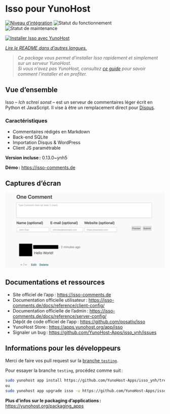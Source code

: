 <!--
Nota bene : ce README est automatiquement généré par <https://github.com/YunoHost/apps/tree/master/tools/readme_generator>
Il NE doit PAS être modifié à la main.
-->

# Isso pour YunoHost

[![Niveau d’intégration](https://dash.yunohost.org/integration/isso.svg)](https://ci-apps.yunohost.org/ci/apps/isso/) ![Statut du fonctionnement](https://ci-apps.yunohost.org/ci/badges/isso.status.svg) ![Statut de maintenance](https://ci-apps.yunohost.org/ci/badges/isso.maintain.svg)

[![Installer Isso avec YunoHost](https://install-app.yunohost.org/install-with-yunohost.svg)](https://install-app.yunohost.org/?app=isso)

*[Lire le README dans d'autres langues.](./ALL_README.md)*

> *Ce package vous permet d’installer Isso rapidement et simplement sur un serveur YunoHost.*  
> *Si vous n’avez pas YunoHost, consultez [ce guide](https://yunohost.org/install) pour savoir comment l’installer et en profiter.*

## Vue d’ensemble

Isso – *Ich schrei sonst* – est un serveur de commentaires léger écrit en Python et JavaScript. Il vise à être un remplacement direct pour [Disqus](http://disqus.com).

### Caractéristiques

- Commentaires rédigés en Markdown
- Back-end SQLite
- Importation Disqus & WordPress
- Client JS paramétrable

**Version incluse :** 0.13.0~ynh5

**Démo :** <https://isso-comments.de>

## Captures d’écran

![Capture d’écran de Isso](./doc/screenshots/example.jpg)

## Documentations et ressources

- Site officiel de l’app : <https://isso-comments.de>
- Documentation officielle utilisateur : <https://isso-comments.de/docs/reference/client-config/>
- Documentation officielle de l’admin : <https://isso-comments.de/docs/reference/server-config/>
- Dépôt de code officiel de l’app : <https://github.com/posativ/isso>
- YunoHost Store : <https://apps.yunohost.org/app/isso>
- Signaler un bug : <https://github.com/YunoHost-Apps/isso_ynh/issues>

## Informations pour les développeurs

Merci de faire vos pull request sur la [branche `testing`](https://github.com/YunoHost-Apps/isso_ynh/tree/testing).

Pour essayer la branche `testing`, procédez comme suit :

```bash
sudo yunohost app install https://github.com/YunoHost-Apps/isso_ynh/tree/testing --debug
ou
sudo yunohost app upgrade isso -u https://github.com/YunoHost-Apps/isso_ynh/tree/testing --debug
```

**Plus d’infos sur le packaging d’applications :** <https://yunohost.org/packaging_apps>
